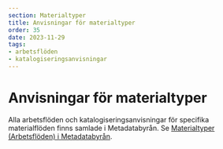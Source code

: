 ```yaml
---
section: Materialtyper
title: Anvisningar för materialtyper
order: 35
date: 2023-11-29
tags:
- arbetsflöden
- katalogiseringsanvisningar
--- 
```


# Anvisningar för materialtyper
Alla arbetsflöden och katalogiseringsanvisningar för specifika materialflöden finns samlade i Metadatabyrån. Se [Materialtyper (Arbetsflöden) i Metadatabyrån](https://metadatabyran.kb.se/beskrivning/materialtyper-arbetsfloden).
